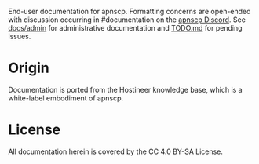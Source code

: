 End-user documentation for apnscp. Formatting concerns are open-ended with discussion occurring in #documentation on the [apnscp Discord](https://discord.gg/wDBTz6V). See [docs/admin](../admin) for administrative documentation and [TODO.md](TODO.md) for pending issues.

# Origin

Documentation is ported from the Hostineer knowledge base, which is a white-label embodiment of apnscp. 

# License

All documentation herein is covered by the CC 4.0 BY-SA License.